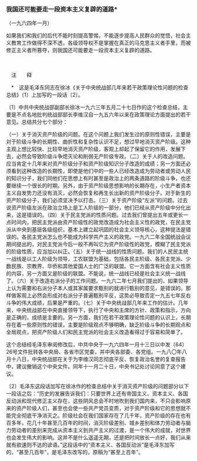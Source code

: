 ### **我国还可能要走一段资本主义复辟的道路**\*

（一九六四年一月）

如果我们和我们的后代不能时刻提高警惕，不能逐步提高人民群众的觉悟，社会主义教育工作做得不深不透，各级领导权不是掌握在真正的马克思主义者手里，而被修正主义者所篡夺，则我国还可能要走一段资本主义复辟的道路。

　　

　注　　释　

　\*　这是毛泽东同志在徐冰《关于中央统战部几年来若干政策理论性问题的检查总结》〔1〕上加写的一段话〔2〕。

〔1〕中共中央统战部副部长徐冰一九六三年五月二十七日作的这个检查总结，主要是不点名地批判统战部部长李维汉自一九五六年以来在政策理论方面提出的若干意见。总结共分七个部分：

（一）关于消灭资产阶级的问题。在这个问题上我们发生过的原则性错误，主要是对于阶级斗争的长期性、曲折性和复杂性认识不足，想过早地消灭资产阶级。这种主观上想比较快、比较早地消灭资产阶级，客观上却起了保留它的作用，发展下去，必然会导致阶级斗争熄灭论和削弱无产阶级专政。（二）关于人的改造问题。应当肯定十几年来对资产阶级分子和资产阶级知识分子改造的成绩；另一方面还必须看到这种改造的长期性，即使是他们中的一些人已经改造成为劳动者或劳动人民的知识分子，我们同他们在思想上有时甚至是政治上的两条道路的阶级斗争，也还要继续一个很长的时期。另外，由于资产阶级思想影响的长期存在，小生产者资本主义自发势力还没有消灭，必然会恢复和再生长出新的资产阶级分子。对于新生的资产阶级分子，我们必须坚决予以打击。（三）关于资产阶级“左派”的问题。过去说资产阶级左派在政治立场上是工人阶级的一部分，他们已经从资产阶级中分化出来，这是错误的。（四）关于民主党派的性质问题。过去我们曾提出五年或更长一点时间内，把民主党派由资产阶级性的政党改造成为社会主义性的政党，在民主党派从中央到基层各级组织，基本上建立起巩固的社会主义领导核心，这种提法是错误的。各民主党派怎么也不能成为科学共产主义的政党。一九六二年全国统战会议期间提出的，对民主党派今后一般不再叫它为资产阶级性的政党，模糊了民主党派的阶级性质，应当加以纠正。（五）关于统一战线的性质问题。我们的人民民主统一战线是以工人阶级为领导，工农联盟为基础，包括各民主阶级、各民主党派、少数民族、宗教界、华侨和其他爱国人士的广泛的联盟。它一方面含有社会主义性质的内容，另一方面又是阶级的联盟。不能说，统一战线已经是社会主义统一战线了。（六）关于改造右派分子的工作问题。一九六二年七月我们提出的，如果领导上认为需要和右派分子本人或其家属要求甄别的就进行甄别的意见，是错误的。那样做客观上必然会形成对右派分子普遍甄别平反，这势必导致否定一九五七年反右斗争的伟大成绩，后果是严重的。（七）关于中央统战部几年来工作的估计。几年来，中央统战部在中央直接领导下，执行了中央和主席的方针、政策和指示，方向是正确的，成绩是主要的。另一方面，我们在若干政策理论性问题的认识上，长期存在着一些原则性的错误，主要是阶级观点不够明确，缺乏阶级斗争的长期观点和全局观点，把资产阶级人们和民主党派的社会主义改造看得过于容易和简单了。

这个总结经毛泽东审阅修改后，中共中央于一九六四年一月十三日以中发〔64〕26号文件批转各中央局、各省市区党委，并中央各部委、各党组。一九八〇年八月十八日，中央统战部在关于为李维汉同志彻底平反、恢复政治名誉的复查报告中，建议撤销这个中央文件。同年十一月二十日，中央书记处讨论同意了这个建议。

〔2〕毛泽东这段话加写在徐冰作的检查总结中关于消灭资产阶级的问题部分以下一段话之后：“历史的发展告诉我们：只要世界上还有帝国主义、资本主义、各国反动派和现代修正主义存在，这些阴风总会不时地吹到我们国内来，不只会影响原来的资产阶级人们，甚至也会使一些共产党员变质，对于资产阶级和它的思想就不能完全彻底干净消灭之。阶级社会在我们国家存在了几千年，资产阶级的存在也有百多年，花几十年甚至几百年的时间，消灭阶级差别、城乡差别和体力劳动者与脑力劳动者的差别来完成从资本主义到共产主义的过渡，是一个伟大的成就，对世界也会发生伟大的影响。这并不是什么遥遥无期，还是把时间放长一点好，我们从来就有欲速则不达的谚语。”这段话中的“资本主义、各国反动派”是毛泽东加写的，“甚至几百年”，是毛泽东改写的，原稿为“甚至上百年”。
